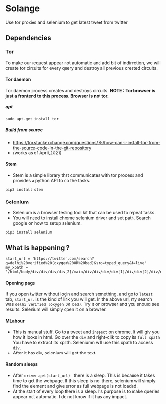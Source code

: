# Solange
Use tor proxies and selenium to get latest tweet from twitter
## Dependencies

### Tor 
To make our request appear not automatic and add bit of indirection, we will create tor circuits for every query and 
destroy all previous created circuits.

#### Tor daemon
Tor daemon process creates and destroys circuits. 
**NOTE : Tor browser is just a frontend to this process. Browser is not tor.**  

##### apt
```
sudo apt-get install tor
```

##### Build from source
* https://tor.stackexchange.com/questions/75/how-can-i-install-tor-from-the-source-code-in-the-git-repository 
* (works as of April,2021)

#### Stem
* Stem is a simple library that communicates with tor process and provides a python API to do the tasks.
```
pip3 install stem
```

### Selenium
* Selenium is a browser testing tool kit that can be used to repeat tasks. 
* You will need to install chrome selenium driver and set path. Search google on how to setup selenium.
```
pip3 install selenium

```

## What is happening ?

```
start_url = "https://twitter.com/search?q=delhi%20verified%20(oxygen%20OR%20bed)&src=typed_query&f=live" 
my_xpath = '/html/body/div/div/div/div[2]/main/div/div/div/div[1]/div/div[2]/div/div/section/div/div/div[1]'
```
#### Opening page
If you open twitter without login and search something, and go to `latest` tab, `start_url` is the kind of link you will get. In the above url, my search was `delhi verified (oxygen OR bed)`. Try it on browser and you should see results. Selenium will simply open it on a browser. 
#### MLabour
* This is manual stuff. Go to a tweet and `inspect` on chrome. It will giv you how it looks in html. Go over the `div` and right-clik to copy its `full xpath` You have to extract its xpath. Seleniumn will use this xpath to access `div`. 
* After it has div, selenium will get the text.

#### Random sleeps
* After `driver.get(start_url) ` there is a sleep. This is because it takes time to get the webpage. If this sleep is not there, selenium will simply find the element and give error as full webpage is not loaded. 
* At the start of every loop there is a sleep. Its purpose is to make queries appear not automatic. I do not know if it has any impact.
